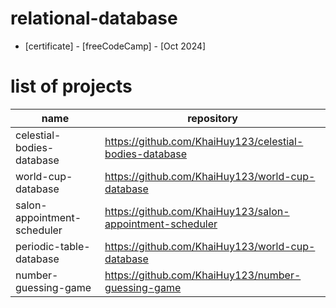 # relational-database
- [certificate] - [freeCodeCamp] - [Oct 2024]

# list of projects

| name | repository |
|---|---|
| celestial-bodies-database | https://github.com/KhaiHuy123/celestial-bodies-database |
| world-cup-database | https://github.com/KhaiHuy123/world-cup-database |
| salon-appointment-scheduler | https://github.com/KhaiHuy123/salon-appointment-scheduler |
| periodic-table-database | https://github.com/KhaiHuy123/world-cup-database |
| number-guessing-game | https://github.com/KhaiHuy123/number-guessing-game |









